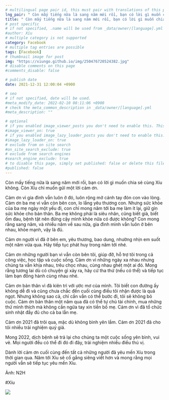 ```yaml
---
# multilingual page pair id, this must pair with translations of this page. (This name must be unique)
lng_pair: " Còn mấy tiếng nữa là sang năm mới rồi, bạn có lời gì muốn chia sẻ cùng Xíu không "
title: " Còn mấy tiếng nữa là sang năm mới rồi, bạn có lời gì muốn chia sẻ cùng Xíu không "
# post specific
# if not specified, .name will be used from _data/owner/[language].yml
#author: Xíu
# multiple category is not supported
category: Facebook
# multiple tag entries are possible
tags: [Facebook]
# thumbnail image for post
img: "https://xiungo.github.io/img/250476720524382.jpg"
# disable comments on this page
#comments_disable: false

# publish date
date: 2021-12-31 12:00:04 +0900

# seo
# if not specified, date will be used.
#meta_modify_date: 2022-02-10 08:11:06 +0900
# check the meta_common_description in _data/owner/[language].yml
#meta_description: ""

# optional
# if you enabled image_viewer_posts you don't need to enable this. This is only if image_viewer_posts = false
#image_viewer_on: true
# if you enabled image_lazy_loader_posts you don't need to enable this. This is only if image_lazy_loader_posts = false
#image_lazy_loader_on: true
# exclude from on site search
#on_site_search_exclude: true
# exclude from search engines
#search_engine_exclude: true
# to disable this page, simply set published: false or delete this file
#published: false
---
```


<!-- outline-start -->

Còn mấy tiếng nữa là sang năm mới rồi, bạn có lời gì muốn chia sẻ cùng Xíu không. Còn Xíu chỉ muốn gửi một lời cảm ơn.

Cảm ơn vì gia đình vẫn luôn ở đó, luôn rộng mở cánh tay đón con vào lòng. Cảm ơn ba mẹ vì vẫn còn bên con, lo lắng yêu thương con. Nhưng sức khỏe của ba mẹ ngày một yếu đi, con chỉ mong năm tới ba mẹ làm ít lại, giữ gìn sức khỏe cho bản thân. Ba mẹ không phải là siêu nhân, cũng biết già, biết ốm đau, bệnh tật nên đừng cậy mình khỏe nữa có được không? Con mong rằng sang năm, và nhiều năm về sau nữa, gia đình mình vẫn luôn ở bên nhau, khỏe mạnh, vậy là đủ.

Cảm ơn người vì đã ở bên em, yêu thương, bao dung, nhường nhịn em suốt một năm vừa qua. Hãy tiếp tục phát huy trong năm tới nhé.

Cảm ơn những người bạn vì vẫn còn bên tôi, giúp đỡ, hỗ trợ tôi trong cả công việc, học tập và cuộc sống. Cảm ơn vì những ngày xa nhau nhưng chúng ta vẫn khịa nhau, trêu chọc nhau, cùng nhau ghét một ai đó. Mong rằng tương lai dù có chuyện gì xảy ra, hãy cứ tha thứ (nếu có thể) và tiếp tục làm bạn đồng hành cùng nhau nhé.

Cảm ơn bản thân vì đã kiên trì với ước mơ của mình. Tôi biết con đường ấy không dễ đi và cũng chưa chắc đến cuối cùng điều tôi nhận được là quả ngọt. Nhưng không sao cả, chỉ cần vẫn có thể bước đi, tôi sẽ không bỏ cuộc. Cảm ơn bản thân một năm qua đã có thể tự chủ tài chính, mua những thứ mình thích mà không cần ngửa tay xin tiền bố mẹ. Cảm ơn vì đã tổ chức sinh nhật đầy đủ cho cả ba lẫn mẹ.

Cảm ơn 2021 đã trôi qua, mặc dù không bình yên lắm. Cảm ơn 2021 đã cho tôi nhiều trải nghiệm quý giá.

Mong 2022, dịch bệnh sẽ trả lại cho chúng ta một cuộc sống yên bình, vui vẻ. Mọi người đều có thể đi đó đi đây, trải nghiệm nhiều điều thú vị.

Dành lời cảm ơn cuối cùng đến tất cả những người đã yêu mến Xíu trong thời gian qua. Năm tới Xíu sẽ cố gắng siêng viết hơn và mong rằng mọi người vẫn sẽ tiếp tục yêu mến Xíu.

Ảnh: N2H

#Xíu

<!-- outline-end -->

<img src= "https://xiungo.github.io/img/250476720524382.jpg">